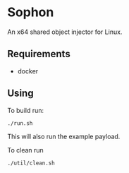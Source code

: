 # Sophon

An x64 shared object injector for Linux.

## Requirements

* docker

## Using

To build run:

```
./run.sh
```

This will also run the example payload.

To clean run

```
./util/clean.sh
```

